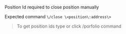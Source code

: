 Position Id required to close position manually

Expected command `\/close \<position\:address\>`

> To get position ids type or click \/porfolio command